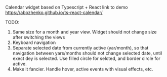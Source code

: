 Calendar widget based on Typescript + React
link to demo https://abozhenko.github.io/ts-react-calendar/

TODO:
1) Same size for a month and year view. Widget should not change size after switching the views
2) Keyboard navigation
3) Separate selected date from currently active (yar/month), so that navigation between yars/months should not change selected date, until exect dey is selected. Use filled circle for selcted, and border circle for active.
4) Make it fancier. Handle hover, active events with visual effects, etc.
